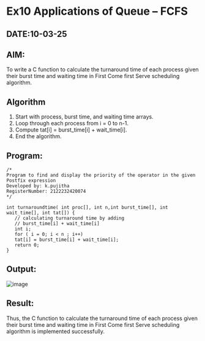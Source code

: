 # Ex10 Applications of Queue – FCFS
## DATE:10-03-25
## AIM:
To write a C function to calculate the turnaround time of each process given their burst time and waiting time in First Come first Serve scheduling algorithm.
## Algorithm
1. Start with process, burst time, and waiting time arrays. 
2. Loop through each process from i = 0 to n-1. 
3. Compute tat[i] = burst_time[i] + wait_time[i]. 
4. End the algorithm.    
## Program:
```
/*
Program to find and display the priority of the operator in the given Postfix expression
Developed by: k.pujitha
RegisterNumber: 2122232420074 
*/
```
```
int turnaroundtime( int proc[], int n,int burst_time[], int wait_time[], int tat[]) { 
   // calculating turnaround time by adding 
   // burst_time[i] + wait_time[i] 
   int i; 
   for ( i = 0; i < n ; i++) 
   tat[i] = burst_time[i] + wait_time[i]; 
   return 0; 
}
```
## Output:

![image](https://github.com/user-attachments/assets/dac89232-ec58-413e-9f0d-973e0229bff8)

## Result:
Thus, the C function to calculate the turnaround time of each process given their burst time and waiting time in First Come first Serve scheduling algorithm is implemented successfully.
